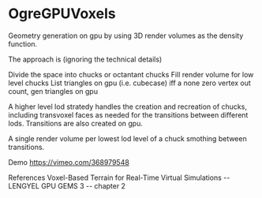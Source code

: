 # OgreGPUVoxels

Geometry generation on gpu by using 3D render volumes as the density function.

The approach is (ignoring the technical details)

Divide the space into chucks or octantant chucks
Fill render volume for low level chucks
List triangles on gpu (i.e. cubecase)
iff a none zero vertex out count, gen triangles on gpu

A higher level lod stratedy handles the creation and recreation of chucks, including transvoxel faces as needed for the transitions between different lods. Transitions are also created on gpu.

A single render volume per lowest lod level of a chuck smothing between transitions.

Demo
https://vimeo.com/368979548

References
Voxel-Based Terrain for Real-Time Virtual Simulations -- LENGYEL
GPU GEMS 3 -- chapter 2
